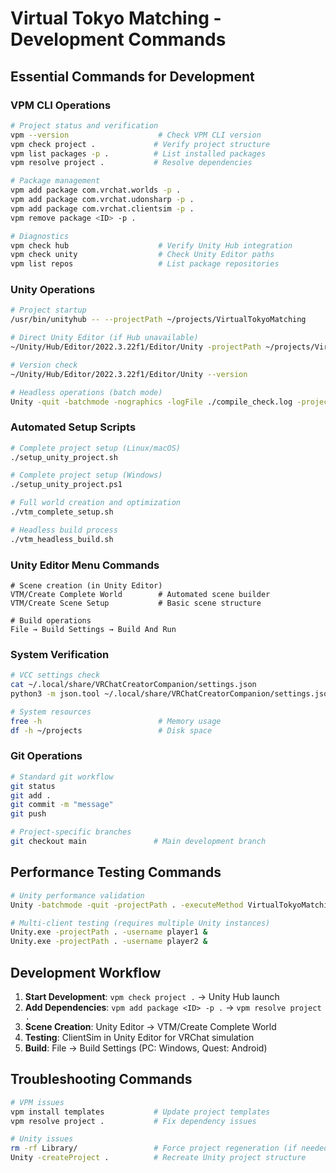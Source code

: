 # Virtual Tokyo Matching - Development Commands

## Essential Commands for Development

### VPM CLI Operations
```bash
# Project status and verification
vpm --version                    # Check VPM CLI version
vpm check project .             # Verify project structure
vpm list packages -p .          # List installed packages
vpm resolve project .           # Resolve dependencies

# Package management
vpm add package com.vrchat.worlds -p .
vpm add package com.vrchat.udonsharp -p .
vpm add package com.vrchat.clientsim -p .
vpm remove package <ID> -p .

# Diagnostics
vpm check hub                    # Verify Unity Hub integration
vpm check unity                  # Check Unity Editor paths
vpm list repos                   # List package repositories
```

### Unity Operations
```bash
# Project startup
/usr/bin/unityhub -- --projectPath ~/projects/VirtualTokyoMatching

# Direct Unity Editor (if Hub unavailable)
~/Unity/Hub/Editor/2022.3.22f1/Editor/Unity -projectPath ~/projects/VirtualTokyoMatching

# Version check
~/Unity/Hub/Editor/2022.3.22f1/Editor/Unity --version

# Headless operations (batch mode)
Unity -quit -batchmode -nographics -logFile ./compile_check.log -projectPath .
```

### Automated Setup Scripts
```bash
# Complete project setup (Linux/macOS)
./setup_unity_project.sh

# Complete project setup (Windows)
./setup_unity_project.ps1

# Full world creation and optimization
./vtm_complete_setup.sh

# Headless build process
./vtm_headless_build.sh
```

### Unity Editor Menu Commands
```
# Scene creation (in Unity Editor)
VTM/Create Complete World        # Automated scene builder
VTM/Create Scene Setup           # Basic scene structure

# Build operations
File → Build Settings → Build And Run
```

### System Verification
```bash
# VCC settings check
cat ~/.local/share/VRChatCreatorCompanion/settings.json
python3 -m json.tool ~/.local/share/VRChatCreatorCompanion/settings.json

# System resources
free -h                          # Memory usage
df -h ~/projects                 # Disk space
```

### Git Operations
```bash
# Standard git workflow
git status
git add .
git commit -m "message"
git push

# Project-specific branches
git checkout main               # Main development branch
```

## Performance Testing Commands
```bash
# Unity performance validation
Unity -batchmode -quit -projectPath . -executeMethod VirtualTokyoMatching.Editor.VTMSceneSetupTool.CreateSceneSetup -logFile /tmp/unity_test.log

# Multi-client testing (requires multiple Unity instances)
Unity.exe -projectPath . -username player1 &
Unity.exe -projectPath . -username player2 &
```

## Development Workflow
1. **Start Development**: `vpm check project .` → Unity Hub launch
2. **Add Dependencies**: `vpm add package <ID> -p .` → `vpm resolve project .`
3. **Scene Creation**: Unity Editor → VTM/Create Complete World
4. **Testing**: ClientSim in Unity Editor for VRChat simulation
5. **Build**: File → Build Settings (PC: Windows, Quest: Android)

## Troubleshooting Commands
```bash
# VPM issues
vpm install templates           # Update project templates
vpm resolve project .           # Fix dependency issues

# Unity issues
rm -rf Library/                 # Force project regeneration (if needed)
Unity -createProject .          # Recreate Unity project structure
```